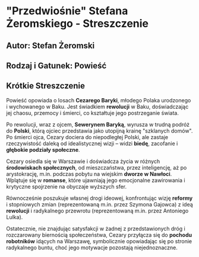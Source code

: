 # "Przedwiośnie" Stefana Żeromskiego - Streszczenie

## Autor: Stefan Żeromski
## Rodzaj i Gatunek: Powieść

## Krótkie Streszczenie

Powieść opowiada o losach **Cezarego Baryki**, młodego Polaka urodzonego i wychowanego w Baku. Jest świadkiem **rewolucji** w Baku, doświadczając jej chaosu, przemocy i śmierci, co kształtuje jego postrzeganie świata.

Po rewolucji, wraz z ojcem, **Sewerynem Baryką**, wyrusza w trudną podróż do **Polski**, którą ojciec przedstawia jako utopijną krainę "szklanych domów". Po śmierci ojca, Cezary dociera do niepodległej Polski, ale zastaje rzeczywistość daleką od idealistycznej wizji – widzi **biedę**, zacofanie i **głębokie podziały społeczne**.

Cezary osiedla się w Warszawie i doświadcza życia w różnych **środowiskach społecznych**, od mieszczaństwa, przez inteligencję, aż po arystokrację, m.in. podczas pobytu na wiejskim **dworze w Nawłoci**. Wplątuje się w **romanse**, które ujawniają jego emocjonalne zawirowania i krytyczne spojrzenie na obyczaje wyższych sfer.

Równocześnie poszukuje własnej drogi ideowej, konfrontując wizję **reformy** i stopniowych zmian (reprezentowaną m.in. przez Szymona Gajowca) z ideą **rewolucji** i radykalnego przewrotu (reprezentowaną m.in. przez Antoniego Lulka).

Ostatecznie, nie znajdując satysfakcji w żadnej z przedstawionych dróg i rozczarowany biernością społeczeństwa, Cezary przyłącza się do **pochodu robotników** idących na Warszawę, symbolicznie opowiadając się po stronie radykalnego buntu, choć jego motywacje pozostają niejednoznaczne.
